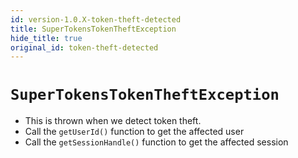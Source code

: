 ```yaml
---
id: version-1.0.X-token-theft-detected
title: SuperTokensTokenTheftException
hide_title: true
original_id: token-theft-detected
---
```


# ```SuperTokensTokenTheftException```

- This is thrown when we detect token theft.
- Call the `getUserId()` function to get the affected user
- Call the `getSessionHandle()` function to get the affected session